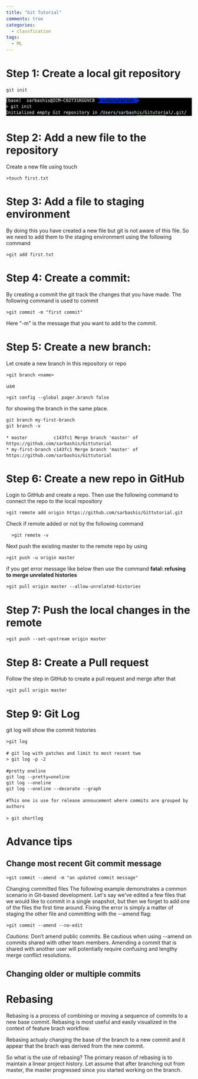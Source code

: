 ```yaml
---
title: "Git Tutorial"
comments: true
categories:
  - classfication
tags:
  - ML
---
```


# Step 1: Create a local git repository

    git init

<img src="/assets/images/git_init.png" alt="git Init" width="1000"/>


# Step 2: Add a new file to the repository

  Create a new file using touch

    >touch first.txt

# Step 3: Add a file to staging environment

By doing this you have created a new file but git is not aware of this file. So we need to add them to the staging environment using the following command

    >git add first.txt

# Step 4: Create a commit:

By creating a commit the git track the changes that you have made. The following command is used to commit


    >git commit -m "first commit"

Here "-m" is the message that you want to add to the commit.

# Step 5: Create a new branch:
Let create a new branch in this repository or repo


    >git branch <name>

use

    >git config --global pager.branch false

for showing the branch in the same place.

    git branch my-first-branch
    git branch -v

    * master          c143fc1 Merge branch 'master' of https://github.com/sarbashis/Gittutorial
    * my-first-branch c143fc1 Merge branch 'master' of https://github.com/sarbashis/Gittutorial

# Step 6: Create a new repo in GitHub
Login to GitHub and create a repo. Then use the following command to connect the repo to the local repository


    >git remote add origin https://github.com/sarbashis/Gittutorial.git

Check if remote added or not by the following command

      >git remote -v
Next push the existing master to the remote repo by using

    >git push -u origin master

if you get error message like below then use the command
__fatal: refusing to merge unrelated histories__

    >git pull origin master --allow-unrelated-histories

# Step 7: Push the local changes in the remote

    >git push --set-upstream origin master

# Step 8: Create a Pull request
Follow the step in GitHub to create a pull request and merge
after that

    >git pull origin master


# Step 9: Git Log

git log will show the commit histories

    >git log

    # git log with patches and limit to most recent two
    > git log -p -2

    #pretty oneline
    git log --pretty=oneline
    git log --oneline
    git log --oneline --decorate --graph

    #This one is use for release annoucement where commits are grouped by authors

    > git shortlog
# Advance tips

## Change most recent Git commit message

    >git commit --amend -m "an updated commit message"

  Changing committed files
 The following example demonstrates a common scenario in Git-based development. Let's say we've edited a few files that we would like to commit in a single snapshot, but then we forget to add one of the files the first time around. Fixing the error is simply a matter of staging the other file and committing with the --amend flag:

    >git commit --amend --no-edit

 *Cautions*: Don’t amend public commits. Be cautious when using --amend on commits shared with other team members. Amending a commit that is shared with another user will potentially require confusing and lengthy merge conflict resolutions.


 ## Changing older or multiple commits

 # Rebasing
 Rebasing is a process of combining or moving a sequence of commits
 to a new base commit. Rebasing is most useful and easily visualized in the context of feature brach workflow.

Rebasing actualy changing the base of the branch to a new commit and it appear that the brach was derived from the new commit.


So what is the use of rebasing?
The primary reason of rebasing is to maintain a linear project history. Let assume that after branching out from master, the master progressed since you started working on the branch.
